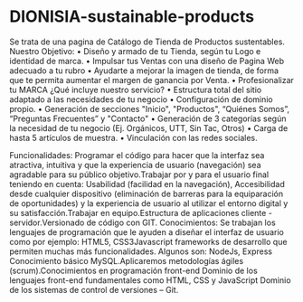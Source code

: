 # DIONISIA-sustainable-products
Se trata de una pagina de Catálogo de Tienda de Productos sustentables. 
Nuestro Objetivo:
• Diseño y armado de tu Tienda, según tu Logo e identidad de marca.
• Impulsar tus Ventas con una diseño de Pagina Web adecuado a tu rubro
• Ayudarte a mejorar la imagen de tienda, de forma que te permita aumentar el margen de ganancia por Venta.
• Profesionalizar tu MARCA
¿Qué incluye nuestro servicio?
• Estructura total del sitio adaptado a las necesidades de tu negocio
• Configuración de dominio propio.
• Generación de secciones "Inicio", "Productos", “Quiénes Somos”, “Preguntas Frecuentes” y "Contacto"
• Generación de 3 categorías según la necesidad de tu negocio (Ej. Orgánicos, UTT, Sin Tac, Otros)
• Carga de hasta 5 artículos de muestra.
• Vinculación con las redes sociales.

Funcionalidades:
Programar el código para hacer que la interfaz sea atractiva, intuitiva y que la experiencia de usuario (navegación) sea agradable para su público objetivo.​Trabajar por y para el usuario final teniendo en cuenta: Usabilidad (facilidad en la navegación), Accesibilidad desde cualquier dispositivo (eliminación de barreras para la equiparación de oportunidades) y la experiencia de usuario al utilizar el entorno digital y su satisfacción.​Trabajar en equipo.Estructura de aplicaciones cliente - servidor.Versionado de código con GIT.
Conocimientos:
Se trabajan los lenguajes de programación que le ayuden a diseñar el interfaz de usuario como por ejemplo: HTML5, CSS3​Javascript frameworks de desarrollo que permiten muchas más funcionalidades. Algunos son: NodeJs, Express Conocimiento básico MySQL.Aplicaremos metodologías ágiles (scrum).Conocimientos en programación front-end Dominio de los lenguajes front-end fundamentales como HTML, CSS y JavaScript Dominio de los sistemas de control de versiones – Git.

